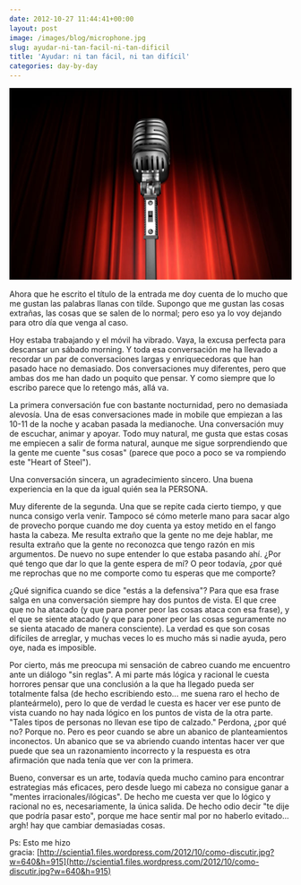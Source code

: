 ```yaml
---
date: 2012-10-27 11:44:41+00:00
layout: post
image: /images/blog/microphone.jpg
slug: ayudar-ni-tan-facil-ni-tan-dificil
title: 'Ayudar: ni tan fácil, ni tan difícil'
categories: day-by-day
---
```


[![](/images/blog/microphone.jpg)](/images/blog/microphone.jpg)

Ahora que he escrito el título de la entrada me doy cuenta de lo mucho que me gustan las palabras llanas con tilde. Supongo que me gustan las cosas extrañas, las cosas que se salen de lo normal; pero eso ya lo voy dejando para otro día que venga al caso.

Hoy estaba trabajando y el móvil ha vibrado. Vaya, la excusa perfecta para descansar un sábado morning. Y toda esa conversación me ha llevado a recordar un par de conversaciones largas y enriquecedoras que han pasado hace no demasiado. Dos conversaciones muy diferentes, pero que ambas dos me han dado un poquito que pensar. Y como siempre que lo escribo parece que lo retengo más, allá va.

La primera conversación fue con bastante nocturnidad, pero no demasiada alevosía. Una de esas conversaciones made in mobile que empiezan a las 10-11 de la noche y acaban pasada la medianoche. Una conversación muy de escuchar, animar y apoyar. Todo muy natural, me gusta que estas cosas me empiecen a salir de forma natural, aunque me sigue sorprendiendo que la gente me cuente "sus cosas" (parece que poco a poco se va rompiendo este "Heart of Steel").

Una conversación sincera, un agradecimiento sincero. Una buena experiencia en la que da igual quién sea la PERSONA.

Muy diferente de la segunda. Una que se repite cada cierto tiempo, y que nunca consigo verla venir. Tampoco sé cómo meterle mano para sacar algo de provecho porque cuando me doy cuenta ya estoy metido en el fango hasta la cabeza. Me resulta extraño que la gente no me deje hablar, me resulta extraño que la gente no reconozca que tengo razón en mis argumentos. De nuevo no supe entender lo que estaba pasando ahí. ¿Por qué tengo que dar lo que la gente espera de mí? O peor todavía, ¿por qué me reprochas que no me comporte como tu esperas que me comporte?

¿Qué significa cuando se dice "estás a la defensiva"? Para que esa frase salga en una conversación siempre hay dos puntos de vista. El que cree que no ha atacado (y que para poner peor las cosas ataca con esa frase), y el que se siente atacado (y que para poner peor las cosas seguramente no se sienta atacado de manera consciente). La verdad es que son cosas difíciles de arreglar, y muchas veces lo es mucho más si nadie ayuda, pero oye, nada es imposible.

Por cierto, más me preocupa mi sensación de cabreo cuando me encuentro ante un diálogo "sin reglas". A mi parte más lógica y racional le cuesta horrores pensar que una conclusión a la que ha llegado pueda ser totalmente falsa (de hecho escribiendo esto... me suena raro el hecho de planteármelo), pero lo que de verdad le cuesta es hacer ver ese punto de vista cuando no hay nada lógico en los puntos de vista de la otra parte. "Tales tipos de personas no llevan ese tipo de calzado." Perdona, ¿por qué no? Porque no. Pero es peor cuando se abre un abanico de planteamientos inconectos. Un abanico que se va abriendo cuando intentas hacer ver que puede que sea un razonamiento incorrecto y la respuesta es otra afirmación que nada tenía que ver con la primera.

Bueno, conversar es un arte, todavía queda mucho camino para encontrar estrategias más eficaces, pero desde luego mi cabeza no consigue ganar a "mentes irracionales/ilógicas". De hecho me cuesta ver que lo lógico y racional no es, necesariamente, la única salida. De hecho odio decir "te dije que podría pasar esto", porque me hace sentir mal por no haberlo evitado... argh! hay que cambiar demasiadas cosas.

Ps: Esto me hizo gracia: [http://scientia1.files.wordpress.com/2012/10/como-discutir.jpg?w=640&h=915](http://scientia1.files.wordpress.com/2012/10/como-discutir.jpg?w=640&h=915)
